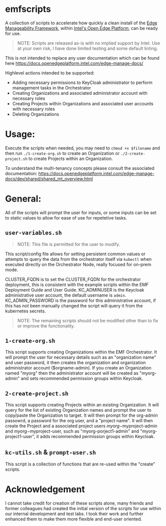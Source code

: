 # emfscripts

A collection of scripts to accelerate how quickly a clean install of the [Edge Manageability Framework](https://github.com/open-edge-platform/edge-manageability-framework), within [Intel's Open Edge Platform](https://github.com/open-edge-platform), can be ready for use.

> NOTE: Scripts are released as-is with no implied support by Intel.  Use at your own risk, I have done limited testing and some default linting.

This is not intended to replace any user documentation which can be found here https://docs.openedgeplatform.intel.com/edge-manage-docs/ 

Highlevel actions intended to be supported:
- Adding necessary permissions to KeyCloak administrator to perform management tasks in the Orchestrator
- Creating Organizations and associated administrator account with necessary roles
- Creating Projects within Organizations and associated user accounts with necessary roles
- Deleting Organizations

# Usage:
Execute the scripts when needed, you may need to `chmod +x $filename` and then run `./1-create-org.sh` to create an Organization or `./2-create-project.sh` to create Projects within an Organization.

To understand the multi-tenancy concepts please consult the associated documentation: https://docs.openedgeplatform.intel.com/edge-manage-docs/dev/shared/shared_mt_overview.html 

# General:
All of the scripts will prompt the user for inputs, or some inputs can be set to static values to allow for ease of use for repetetive tasks.

## `user-variables.sh`
> NOTE: This file is permitted for the user to modify.

This script/config file allows for setting persistent common values or attempts to query the data from the orchestrator itself via `kubectl` when executed directly on the Orchestrator Node, really focused for on-prem mode.  

CLUSTER_FQDN is to set the CLUSTER_FQDN for the orchestrator deployment, this is consistent with the example scripts within the EMF Deployment Guide and User Guide.
KC_ADMINUSER is the Keycloak administrative user account, the default username is `admin`.
KC_ADMIN_PASSWORD is the password for this administrative account, if this has not been manually changed the script will query it from the kubernetes secrets.

> NOTE: The remaining scripts should not be modified other than to fix or improve the functionality.

## `1-create-org.sh`
This script supports creating Organizations within the EMF Orchestrator.  It will prompt the user for necessary details such as an "organization name" and user password, it then creates the organization and organization administrator account ($orgname-admin).  If you create an Organization named "myorg" then the administrator account will be created as "myorg-admin" and sets recommended permission groups within Keycloak.

## `2-create-project.sh`
This script supports creating Projects within an existing Organization.  It will query for the list of existing Organization names and prompt the user to copy/paste the Organization to target.  It will then prompt for the org-admin passowrd, a password for the org user, and a "project name".  It will then create the Project and a associated project users $myorg-$myproject-admin and $myorg-$myproject-user, such as "myorg-porject1-admin" and "myorg-project1-user", it adds recommended permission groups within Keycloak.

## `kc-utils.sh` & `prompt-user.sh`
This script is a collection of functions that are re-used within the "create" scripts. 

# Acknowledgement

I cannot take credit for creation of these scripts alone, many friends and former colleagues had created the initial version of the scripts for use within our internal development and test labs.  I took their work and further enhanced them to make them more flexible and end-user oriented.
